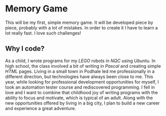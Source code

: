 # Memory Game

This will be my first, simple memory game. It will be developed piece by piece, probably with a lot of mistakes. In order to create it I have to learn a lot really fast. I love such challenges!

## Why I code?
As a child, I wrote programs for my *LEGO* robots in *NQC* using *Ubuntu*. In high school, the class involved a bit of writing in *Pascal* and creating simple *HTML* pages. Living in a small town in Podhale led me professionally in a different direction, but technologies have always been close to me. This year, while looking for professional development opportunities for myself, I took an automation tester course and rediscovered programming. I fell in love and I want to combine that childhood joy of writing programs with the ability to focus and motivate, which is typical of an adult. Along with the new opportunities offered by living in a big city, I plan to build a new career and experience a great adventure.